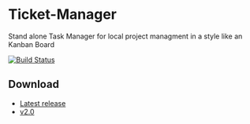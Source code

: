 # Ticket-Manager
Stand alone Task Manager for local project managment in a style like an Kanban Board

[![Build Status](https://travis-ci.org/DeclavisLab/Ticket-Manager.svg?branch=master)](https://travis-ci.org/DeclavisLab/Ticket-Manager)

## Download
* [Latest release](https://github.com/DeclavisLab/Ticket-Manager/releases/latest)   
* [v2.0](https://github.com/DeclavisLab/Ticket-Manager/releases/tag/v2.0)
